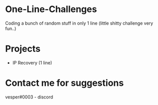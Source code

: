 # One-Line-Challenges
Coding a bunch of random stuff in only 1 line (little shitty challenge very fun..)

# Projects

- IP Recovery (1 line)

# Contact me for suggestions

vesper#0003 - discord
